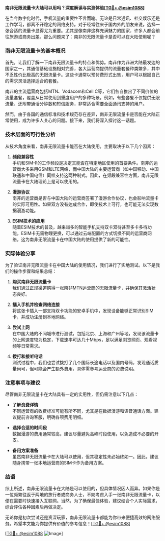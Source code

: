 **南非无限流量卡大陆可以用吗？深度解读与实测体验[[TG💪+ @esim1088](https://t.me/s/esim1088)]**

在当今数字化时代，手机流量的重要性不言而喻。无论是日常通讯、社交娱乐还是工作学习，都离不开稳定的网络支持。对于经常往来于国内外的朋友来说，选择一张合适的流量卡显得尤为重要。尤其是像南非这样充满魅力的国家，许多人都会前往旅游或商务出差。那么问题来了：南非的无限流量卡是否可以在大陆使用呢？

### 南非无限流量卡的基本概况

首先，让我们了解一下南非无限流量卡的特点和优势。南非作为非洲大陆最发达的国家之一，其通信基础设施相对完善，各大运营商提供的流量套餐种类繁多，其中不乏性价比极高的无限流量卡。这些卡通常以预付费形式出售，用户可以根据自己的需求灵活选择适合的套餐。

南非的主流运营商包括MTN、Vodacom和Cell C等，它们各自推出了不同价位的流量套餐，覆盖从日常使用到重度用户的多种场景。例如，有些套餐不仅提供无限流量，还附带通话分钟数和短信服务，非常适合需要全面通讯支持的用户。

然而，由于各国的通信标准和技术规范存在差异，南非无限流量卡是否能在大陆正常使用，成为许多人关心的问题。接下来，我们将深入探讨这一话题。

### 技术层面的可行性分析

从技术角度来看，南非无限流量卡能否在大陆使用，主要取决于以下几个因素：

1. **频段兼容性**  
   手机和SIM卡的工作频段是决定其能否在特定地区使用的首要条件。南非的运营商大多采用GSM和LTE网络，而中国大陆的主要运营商（如中国移动、中国联通和中国电信）同样支持这两种制式。因此，在频段兼容性方面，南非无限流量卡在大陆理论上是可以使用的。

2. **漫游协议**  
   南非的运营商是否与中国大陆的运营商签署了漫游合作协议，也会影响流量卡的实际可用性。如果双方没有达成合作，即使技术上可行，也可能无法实现数据漫游功能。

3. **ESIM技术的应用**  
   随着ESIM技术的普及，越来越多的智能手机支持双卡双待甚至多卡多待功能。ESIM卡无需物理更换，可以通过云端配置的方式切换不同的运营商网络。这为南非无限流量卡在中国大陆的使用提供了新的可能性。

### 实际体验分享

为了验证南非无限流量卡在中国大陆的使用情况，我们进行了实地测试。以下是我们的操作步骤和结果总结：

1. **购买南非无限流量卡**  
   我们通过正规渠道购得一张南非MTN运营商的无限流量卡，并确保其激活状态良好。

2. **插入手机并检查网络连接**  
   将这张卡插入一部支持双卡功能的安卓手机中，发现设备能够正常识别SIM卡，并成功注册到本地网络。

3. **尝试上网**  
   在中国大陆的不同城市进行测试，包括北京、上海和广州等地，发现该流量卡的上网速度较为稳定，下载速率可达几十Mbps，足以满足浏览网页、观看视频等日常需求。

4. **拨打和接听电话**  
   测试过程中，我们也尝试拨打了几个国际长途电话以及国内号码，发现通话质量尚可，但可能会产生额外费用，具体需参考运营商的资费说明。

### 注意事项与建议

尽管南非无限流量卡在大陆具有一定的实用性，但仍需注意以下几点：

- **了解资费详情**  
  不同运营商的收费标准可能有所不同，尤其是在数据漫游和语音通话方面。建议提前咨询客服，明确各项费用明细。

- **选择合适的时间段**  
  数据漫游的费用通常较高，建议尽量避免高峰时段使用，以免造成不必要的开支。

- **备用方案准备**  
  虽然南非无限流量卡在大陆可以使用，但其稳定性未必始终如一。因此，建议随身携带一张本地运营商的SIM卡作为备用方案。

### 结语

综上所述，南非无限流量卡在大陆是可以使用的，但具体情况因人而异。如果你是一位频繁往返于两地的旅行者或商务人士，不妨考虑入手一张南非无限流量卡，以便在需要时快速接入互联网。当然，为了确保最佳体验，建议结合个人实际需求，综合评估各种因素后再做决定。

无论你是初次尝试还是资深玩家，南非无限流量卡都能为你带来便捷高效的网络服务。希望本文能为你提供有价值的参考信息！[[TG💪+ @esim1088](https://t.me/s/esim1088)]

[[TG💪+ @esim1088](https://t.me/s/esim1088) ![Image](https://i.postimg.cc/4NQfJmqS/Snipaste-2025-05-13-00-14-12.png)]